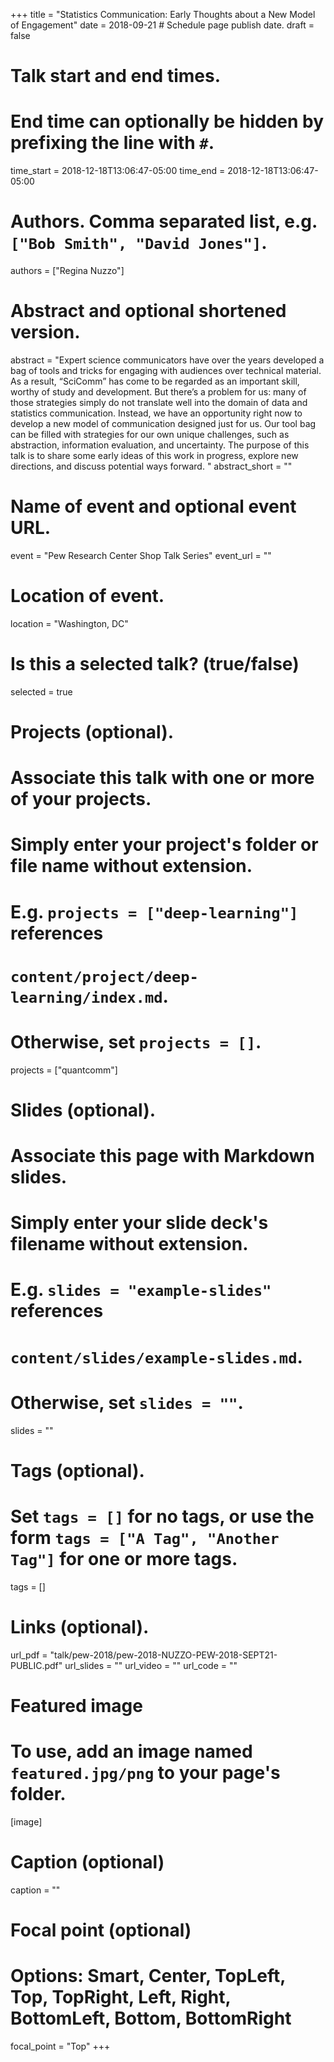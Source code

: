 +++
title = "Statistics Communication: Early Thoughts about a New Model of Engagement"
date = 2018-09-21  # Schedule page publish date.
draft = false

# Talk start and end times.
#   End time can optionally be hidden by prefixing the line with `#`.
time_start = 2018-12-18T13:06:47-05:00
time_end = 2018-12-18T13:06:47-05:00

# Authors. Comma separated list, e.g. `["Bob Smith", "David Jones"]`.
authors = ["Regina Nuzzo"]

# Abstract and optional shortened version.
abstract = "Expert science communicators have over the years developed a bag of tools and tricks for engaging with audiences over technical material. As a result, “SciComm” has come to be regarded as an important skill, worthy of study and development. But there’s a problem for us: many of those strategies simply do not translate well into the domain of data and statistics communication. Instead, we have an opportunity right now to develop a new model of communication designed just for us. Our tool bag can be filled with strategies for our own unique challenges, such as abstraction, information evaluation, and uncertainty. The purpose of this talk is to share some early ideas of this work in progress, explore new directions, and discuss potential ways forward. "
abstract_short = ""

# Name of event and optional event URL.
event = "Pew Research Center Shop Talk Series"
event_url = ""

# Location of event.
location = "Washington, DC"

# Is this a selected talk? (true/false)
selected = true

# Projects (optional).
#   Associate this talk with one or more of your projects.
#   Simply enter your project's folder or file name without extension.
#   E.g. `projects = ["deep-learning"]` references
#   `content/project/deep-learning/index.md`.
#   Otherwise, set `projects = []`.
projects = ["quantcomm"]

# Slides (optional).
#   Associate this page with Markdown slides.
#   Simply enter your slide deck's filename without extension.
#   E.g. `slides = "example-slides"` references
#   `content/slides/example-slides.md`.
#   Otherwise, set `slides = ""`.
slides = ""

# Tags (optional).
#   Set `tags = []` for no tags, or use the form `tags = ["A Tag", "Another Tag"]` for one or more tags.
tags = []

# Links (optional).
url_pdf = "talk/pew-2018/pew-2018-NUZZO-PEW-2018-SEPT21-PUBLIC.pdf"
url_slides = ""
url_video = ""
url_code = ""

# Featured image
# To use, add an image named `featured.jpg/png` to your page's folder.
[image]
  # Caption (optional)
  caption = ""

  # Focal point (optional)
  # Options: Smart, Center, TopLeft, Top, TopRight, Left, Right, BottomLeft, Bottom, BottomRight
  focal_point = "Top"
+++
